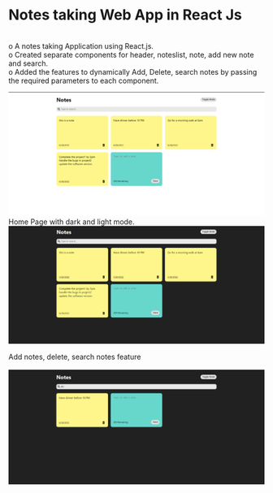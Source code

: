 # Notes taking Web App in React Js
</br>
o	A notes taking Application using React.js. </br>
o	Created separate components for header, noteslist, note, add new note and search.</br>
o	Added the features to dynamically Add, Delete, search notes by passing the required parameters to each component.</br>


![Screenshot](https://github.com/styxOO7/Notes-App-/blob/master/1.png) 
</br>
Home Page with dark and light mode. </br>
![Screenshot](https://github.com/styxOO7/Notes-App-/blob/master/2.png) 

Add notes, delete, search notes feature</br>
</br>
![Screenshot](https://github.com/styxOO7/Notes-App-/blob/master/3.png)
</br>

